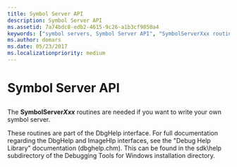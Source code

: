```yaml
---
title: Symbol Server API
description: Symbol Server API
ms.assetid: 7a74bdc8-edb2-4615-9c26-a1b3cf9850a4
keywords: ["symbol servers, Symbol Server API", "SymbolServerXxx routines", "DbgHelp interface", "ImageHlp interface", "dbghelp.chm (Debug Help Library documentation), Symbol Server API", "Debug Help Library documentation (dbghelp.chm), Symbol Server API"]
ms.author: domars
ms.date: 05/23/2017
ms.localizationpriority: medium
---
```


# Symbol Server API


## <span id="ddk_symbol_server_api_dbg"></span><span id="DDK_SYMBOL_SERVER_API_DBG"></span>


The **SymbolServer*Xxx*** routines are needed if you want to write your own symbol server.

These routines are part of the DbgHelp interface. For full documentation regarding the DbgHelp and ImageHlp interfaces, see the "Debug Help Library" documentation (dbghelp.chm). This can be found in the sdk\\help subdirectory of the Debugging Tools for Windows installation directory.

 

 





